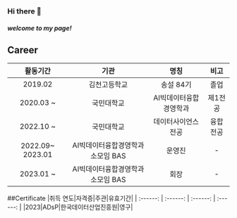 ### Hi there 👋
##### welcome to my page!

## Career
| 활동기간 | 기관 | 명칭 | 비고 |
| :------: | :------: | :------: | :------: |
| 2019.02 | 김천고등학교 | 송설 84기 | 졸업 |
| 2020.03 ~ | 국민대학교 | AI빅데이터융합경영학과 | 제1전공 |
| 2022.10 ~ | 국민대학교 | 데이터사이언스전공 | 융합전공 |
| 2022.09~ 2023.01 | AI빅데이터융합경영학과 소모임 BAS | 운영진 | - |
| 2023.01 ~  | AI빅데이터융합경영학과 소모임 BAS | 회장 | - |

##Certificate
|취득 연도|자격증|주관|유효기간|
| :------: | :------: | :------: | :------: |
|2023|ADsP|한국데이터산업진흥원|영구|


<!--
**sangwook01/sangwook01** is a ✨ _special_ ✨ repository because its `README.md` (this file) appears on your GitHub profile.

Here are some ideas to get you started:

- 🔭 I’m currently working on ... KOOKMIN.univ 
- 🌱 I’m currently learning ...
- 👯 I’m looking to collaborate on ...
- 🤔 I’m looking for help with ...
- 💬 Ask me about ...
- 📫 How to reach me: ...
- 😄 Pronouns: ...
- ⚡ Fun fact: ...
-->
